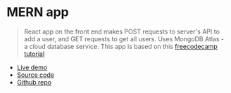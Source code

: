 # MERN app

> React app on the front end makes POST requests to server's API to add a user, and  GET requests to get all users.
> Uses MongoDB Atlas - a cloud database service.
> This app is based on this [freecodecamp tutorial](https://www.freecodecamp.org/news/deploying-a-mern-application-using-mongodb-atlas-to-heroku/#let-s-start-building)

- [Live demo](https://mern-create-react-app.rolandjlevy.repl.co/)
- [Source code](https://replit.com/@RolandJLevy/mern-create-react-app)
- [Github repo](https://github.com/rolandjlevy/mern-create-react-app)